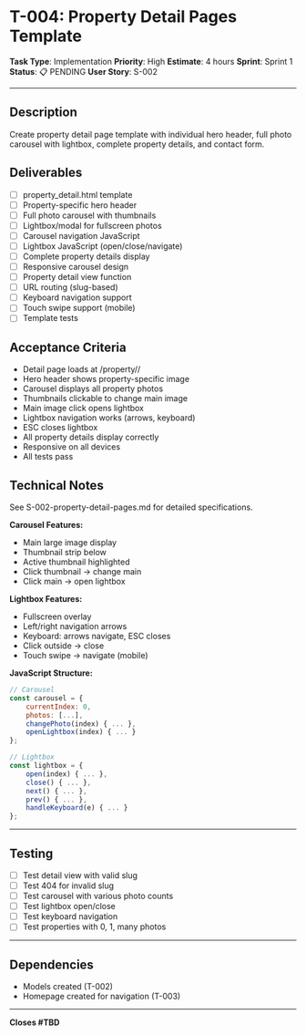# T-004: Property Detail Pages Template

**Task Type**: Implementation
**Priority**: High
**Estimate**: 4 hours
**Sprint**: Sprint 1
**Status**: 📋 PENDING
**User Story**: S-002

---

## Description

Create property detail page template with individual hero header, full photo carousel with lightbox, complete property details, and contact form.

## Deliverables

- [ ] property_detail.html template
- [ ] Property-specific hero header
- [ ] Full photo carousel with thumbnails
- [ ] Lightbox/modal for fullscreen photos
- [ ] Carousel navigation JavaScript
- [ ] Lightbox JavaScript (open/close/navigate)
- [ ] Complete property details display
- [ ] Responsive carousel design
- [ ] Property detail view function
- [ ] URL routing (slug-based)
- [ ] Keyboard navigation support
- [ ] Touch swipe support (mobile)
- [ ] Template tests

## Acceptance Criteria

- Detail page loads at /property/<slug>/
- Hero header shows property-specific image
- Carousel displays all property photos
- Thumbnails clickable to change main image
- Main image click opens lightbox
- Lightbox navigation works (arrows, keyboard)
- ESC closes lightbox
- All property details display correctly
- Responsive on all devices
- All tests pass

## Technical Notes

See S-002-property-detail-pages.md for detailed specifications.

**Carousel Features:**
- Main large image display
- Thumbnail strip below
- Active thumbnail highlighted
- Click thumbnail → change main
- Click main → open lightbox

**Lightbox Features:**
- Fullscreen overlay
- Left/right navigation arrows
- Keyboard: arrows navigate, ESC closes
- Click outside → close
- Touch swipe → navigate (mobile)

**JavaScript Structure:**
```javascript
// Carousel
const carousel = {
    currentIndex: 0,
    photos: [...],
    changePhoto(index) { ... },
    openLightbox(index) { ... }
};

// Lightbox
const lightbox = {
    open(index) { ... },
    close() { ... },
    next() { ... },
    prev() { ... },
    handleKeyboard(e) { ... }
};
```

---

## Testing

- [ ] Test detail view with valid slug
- [ ] Test 404 for invalid slug
- [ ] Test carousel with various photo counts
- [ ] Test lightbox open/close
- [ ] Test keyboard navigation
- [ ] Test properties with 0, 1, many photos

---

## Dependencies

- Models created (T-002)
- Homepage created for navigation (T-003)

---

**Closes #TBD**
